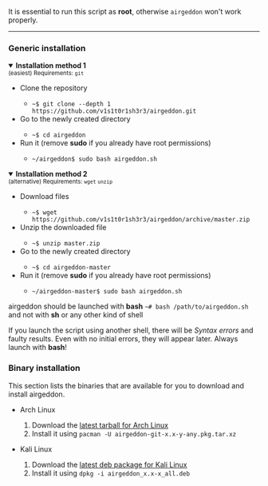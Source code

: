 It is essential to run this script as **root**, otherwise `airgeddon` won't work properly.

***

### Generic installation

<details open>
	<summary><strong>Installation method 1</strong></summary>
	<sub>(easiest) Requirements: <code>git</code></sub>
	<ul>
		<li>Clone the repository</li>
		<ul>
			<li><code>~$ git clone --depth 1 https://github.com/v1s1t0r1sh3r3/airgeddon.git</code></li>
		</ul>
		<li>Go to the newly created directory</li>
		<ul>
			<li><code>~$ cd airgeddon</code></li>
		</ul>
		<li>Run it (remove <strong>sudo</strong> if you already have root permissions)</li>
		<ul>
			<li><code>~/airgeddon$ sudo bash airgeddon.sh</code></li>
		</ul>
	</ul>
</details>
<details open>
	<summary><strong>Installation method 2</strong></summary>
	<sub>(alternative) Requirements: <code>wget</code> <code>unzip</code></sub>
	<ul>
		<li>Download files</li>
		<ul>
			<li><code>~$ wget https://github.com/v1s1t0r1sh3r3/airgeddon/archive/master.zip</code></li>
		</ul>
		<li>Unzip the downloaded file</li>
		<ul>
			<li><code>~$ unzip master.zip</code></li>
		</ul>
		<li>Go to the newly created directory</li>
		<ul>
			<li><code>~$ cd airgeddon-master</code></li>
		</ul>
		<li>Run it (remove <strong>sudo</strong> if you already have root permissions)</li>
		<ul>
			<li><code>~/airgeddon-master$ sudo bash airgeddon.sh</code></li>
		</ul>
	</ul>
</details>

airgeddon should be launched with **bash** `~# bash /path/to/airgeddon.sh` and not with **sh** or any other kind of shell


If you launch the script using another shell, there will be *Syntax errors* and faulty results.
Even with no initial errors, they will appear later. Always launch with **bash**!

### Binary installation

This section lists the binaries that are available for you to download and install airgeddon.

- Arch Linux
  1. Download the [latest tarball for Arch Linux]
  2. Install it using `pacman -U airgeddon-git-x.x-y-any.pkg.tar.xz`

- Kali Linux
  1. Download the [latest deb package for Kali Linux]
  2. Install it using `dpkg -i airgeddon_x.x-x_all.deb`

[latest tarball for Arch Linux]: https://github.com/v1s1t0r1sh3r3/airgeddon/tree/master/binaries/arch
[latest deb package for Kali Linux]: https://github.com/v1s1t0r1sh3r3/airgeddon/tree/master/binaries/kali